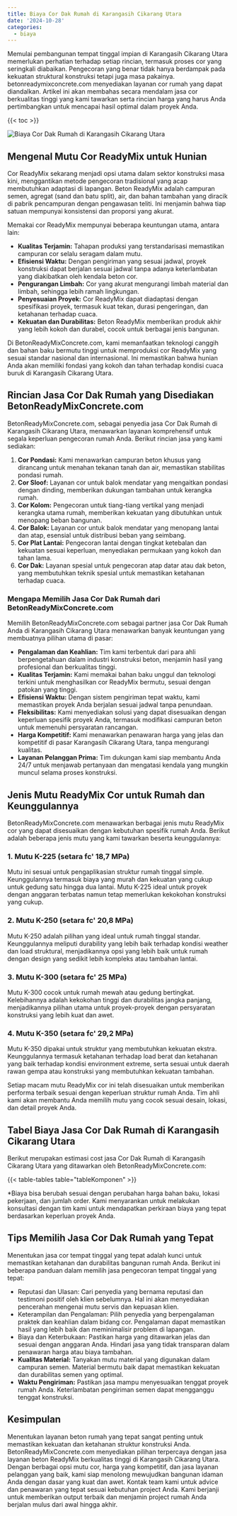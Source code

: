 ```yaml
---
title: Biaya Cor Dak Rumah di Karangasih Cikarang Utara
date: '2024-10-28'
categories:
  - biaya
---
```


Memulai pembangunan tempat tinggal impian di Karangasih Cikarang Utara memerlukan perhatian terhadap setiap rincian, termasuk proses cor yang seringkali diabaikan. Pengecoran yang benar tidak hanya berdampak pada kekuatan struktural konstruksi tetapi juga masa pakainya. betonreadymixconcrete.com menyediakan layanan cor rumah yang dapat diandalkan. Artikel ini akan membahas secara mendalam jasa cor berkualitas tinggi yang kami tawarkan serta rincian harga yang harus Anda pertimbangkan untuk mencapai hasil optimal dalam proyek Anda.

{{< toc >}}

![Biaya Cor Dak Rumah di Karangasih Cikarang Utara](https://betoncor8.github.io/cor/harga-beton-readymix-concrete%20(10).png)

## Mengenal Mutu Cor ReadyMix untuk Hunian

Cor ReadyMix sekarang menjadi opsi utama dalam sektor konstruksi masa kini, menggantikan metode pengecoran tradisional yang acap membutuhkan adaptasi di lapangan. Beton ReadyMix adalah campuran semen, agregat (sand dan batu split), air, dan bahan tambahan yang diracik di pabrik pencampuran dengan pengawasan teliti. Ini menjamin bahwa tiap satuan mempunyai konsistensi dan proporsi yang akurat.

Memakai cor ReadyMix mempunyai beberapa keuntungan utama, antara lain:

- **Kualitas Terjamin:** Tahapan produksi yang terstandarisasi memastikan campuran cor selalu seragam dalam mutu.
- **Efisiensi Waktu:** Dengan pengiriman yang sesuai jadwal, proyek konstruksi dapat berjalan sesuai jadwal tanpa adanya keterlambatan yang diakibatkan oleh kendala beton cor.
- **Pengurangan Limbah:** Cor yang akurat mengurangi limbah material dan limbah, sehingga lebih ramah lingkungan.
- **Penyesuaian Proyek:** Cor ReadyMix dapat diadaptasi dengan spesifikasi proyek, termasuk kuat tekan, durasi pengeringan, dan ketahanan terhadap cuaca.
- **Kekuatan dan Durabilitas:** Beton ReadyMix memberikan produk akhir yang lebih kokoh dan durabel, cocok untuk berbagai jenis bangunan.

Di BetonReadyMixConcrete.com, kami memanfaatkan teknologi canggih dan bahan baku bermutu tinggi untuk memproduksi cor ReadyMix yang sesuai standar nasional dan internasional. Ini memastikan bahwa hunian Anda akan memiliki fondasi yang kokoh dan tahan terhadap kondisi cuaca buruk di Karangasih Cikarang Utara.

## Rincian Jasa Cor Dak Rumah yang Disediakan BetonReadyMixConcrete.com

BetonReadyMixConcrete.com, sebagai penyedia jasa Cor Dak Rumah di Karangasih Cikarang Utara, menawarkan layanan komprehensif untuk segala keperluan pengecoran rumah Anda. Berikut rincian jasa yang kami sediakan:

1. **Cor Pondasi:** Kami menawarkan campuran beton khusus yang dirancang untuk menahan tekanan tanah dan air, memastikan stabilitas pondasi rumah.
2. **Cor Sloof:** Layanan cor untuk balok mendatar yang mengaitkan pondasi dengan dinding, memberikan dukungan tambahan untuk kerangka rumah.
3. **Cor Kolom:** Pengecoran untuk tiang-tiang vertikal yang menjadi kerangka utama rumah, memberikan kekuatan yang dibutuhkan untuk menopang beban bangunan.
4. **Cor Balok:** Layanan cor untuk balok mendatar yang menopang lantai dan atap, esensial untuk distribusi beban yang seimbang.
5. **Cor Plat Lantai:** Pengecoran lantai dengan tingkat ketebalan dan kekuatan sesuai keperluan, menyediakan permukaan yang kokoh dan tahan lama.
6. **Cor Dak:** Layanan spesial untuk pengecoran atap datar atau dak beton, yang membutuhkan teknik spesial untuk memastikan ketahanan terhadap cuaca.

### Mengapa Memilih Jasa Cor Dak Rumah dari BetonReadyMixConcrete.com

Memilih BetonReadyMixConcrete.com sebagai partner jasa Cor Dak Rumah Anda di Karangasih Cikarang Utara menawarkan banyak keuntungan yang membuatnya pilihan utama di pasar:

- **Pengalaman dan Keahlian:** Tim kami terbentuk dari para ahli berpengetahuan dalam industri konstruksi beton, menjamin hasil yang profesional dan berkualitas tinggi.
- **Kualitas Terjamin:** Kami memakai bahan baku unggul dan teknologi terkini untuk menghasilkan cor ReadyMix bermutu, sesuai dengan patokan yang tinggi.
- **Efisiensi Waktu:** Dengan sistem pengiriman tepat waktu, kami memastikan proyek Anda berjalan sesuai jadwal tanpa penundaan.
- **Fleksibilitas:** Kami menyediakan solusi yang dapat disesuaikan dengan keperluan spesifik proyek Anda, termasuk modifikasi campuran beton untuk memenuhi persyaratan rancangan.
- **Harga Kompetitif:** Kami menawarkan penawaran harga yang jelas dan kompetitif di pasar Karangasih Cikarang Utara, tanpa mengurangi kualitas.
- **Layanan Pelanggan Prima:** Tim dukungan kami siap membantu Anda 24/7 untuk menjawab pertanyaan dan mengatasi kendala yang mungkin muncul selama proses konstruksi.

## Jenis Mutu ReadyMix Cor untuk Rumah dan Keunggulannya

BetonReadyMixConcrete.com menawarkan berbagai jenis mutu ReadyMix cor yang dapat disesuaikan dengan kebutuhan spesifik rumah Anda. Berikut adalah beberapa jenis mutu yang kami tawarkan beserta keunggulannya:

### 1\. Mutu K-225 (setara fc' 18,7 MPa)

Mutu ini sesuai untuk pengaplikasian struktur rumah tinggal simple. Keunggulannya termasuk biaya yang murah dan kekuatan yang cukup untuk gedung satu hingga dua lantai. Mutu K-225 ideal untuk proyek dengan anggaran terbatas namun tetap memerlukan kekokohan konstruksi yang cukup.

### 2\. Mutu K-250 (setara fc' 20,8 MPa)

Mutu K-250 adalah pilihan yang ideal untuk rumah tinggal standar. Keunggulannya meliputi durability yang lebih baik terhadap kondisi weather dan load struktural, menjadikannya opsi yang lebih baik untuk rumah dengan design yang sedikit lebih kompleks atau tambahan lantai.

### 3\. Mutu K-300 (setara fc' 25 MPa)

Mutu K-300 cocok untuk rumah mewah atau gedung bertingkat. Kelebihannya adalah kekokohan tinggi dan durabilitas jangka panjang, menjadikannya pilihan utama untuk proyek-proyek dengan persyaratan konstruksi yang lebih kuat dan awet.

### 4\. Mutu K-350 (setara fc' 29,2 MPa)

Mutu K-350 dipakai untuk struktur yang membutuhkan kekuatan ekstra. Keunggulannya termasuk ketahanan terhadap load berat dan ketahanan yang baik terhadap kondisi environment extreme, serta sesuai untuk daerah rawan gempa atau konstruksi yang membutuhkan kekuatan tambahan.

Setiap macam mutu ReadyMix cor ini telah disesuaikan untuk memberikan performa terbaik sesuai dengan keperluan struktur rumah Anda. Tim ahli kami akan membantu Anda memilih mutu yang cocok sesuai desain, lokasi, dan detail proyek Anda.

## Tabel Biaya Jasa Cor Dak Rumah di Karangasih Cikarang Utara

Berikut merupakan estimasi cost jasa Cor Dak Rumah di Karangasih Cikarang Utara yang ditawarkan oleh BetonReadyMixConcrete.com:

{{< table-tables table="tableKomponen" >}}

\*Biaya bisa berubah sesuai dengan perubahan harga bahan baku, lokasi pekerjaan, dan jumlah order. Kami menyarankan untuk melakukan konsultasi dengan tim kami untuk mendapatkan perkiraan biaya yang tepat berdasarkan keperluan proyek Anda.

## Tips Memilih Jasa Cor Dak Rumah yang Tepat

Menentukan jasa cor tempat tinggal yang tepat adalah kunci untuk memastikan ketahanan dan durabilitas bangunan rumah Anda. Berikut ini beberapa panduan dalam memilih jasa pengecoran tempat tinggal yang tepat:

- Reputasi dan Ulasan: Cari penyedia yang bernama reputasi dan testimoni positif oleh klien sebelumnya. Hal ini akan menyediakan pencerahan mengenai mutu servis dan kepuasan klien.
- Keterampilan dan Pengalaman: Pilih penyedia yang berpengalaman praktek dan keahlian dalam bidang cor. Pengalaman dapat memastikan hasil yang lebih baik dan meminimalisir problem di lapangan.
- Biaya dan Keterbukaan: Pastikan harga yang ditawarkan jelas dan sesuai dengan anggaran Anda. Hindari jasa yang tidak transparan dalam penawaran harga atau biaya tambahan.
- **Kualitas Material:** Tanyakan mutu material yang digunakan dalam campuran semen. Material bermutu baik dapat memastikan kekuatan dan durabilitas semen yang optimal.
- **Waktu Pengiriman:** Pastikan jasa mampu menyesuaikan tenggat proyek rumah Anda. Keterlambatan pengiriman semen dapat mengganggu tenggat konstruksi.

## Kesimpulan

Menentukan layanan beton rumah yang tepat sangat penting untuk memastikan kekuatan dan ketahanan struktur konstruksi Anda. BetonReadyMixConcrete.com menyediakan pilihan terpercaya dengan jasa layanan beton ReadyMix berkualitas tinggi di Karangasih Cikarang Utara. Dengan berbagai opsi mutu cor, harga yang kompetitif, dan jasa layanan pelanggan yang baik, kami siap menolong mewujudkan bangunan idaman Anda dengan dasar yang kuat dan awet. Kontak team kami untuk advice dan penawaran yang tepat sesuai kebutuhan project Anda. Kami berjanji untuk memberikan output terbaik dan menjamin project rumah Anda berjalan mulus dari awal hingga akhir.

